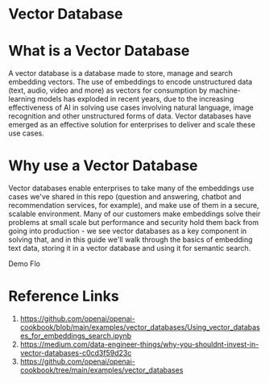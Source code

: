 # Vector Database
# What is a Vector Database
A vector database is a database made to store, manage and search embedding vectors. The use of embeddings to encode unstructured data (text, audio, video and more) as vectors for consumption by machine-learning models has exploded in recent years, due to the increasing effectiveness of AI in solving use cases involving natural language, image recognition and other unstructured forms of data. Vector databases have emerged as an effective solution for enterprises to deliver and scale these use cases.

# Why use a Vector Database
Vector databases enable enterprises to take many of the embeddings use cases we've shared in this repo (question and answering, chatbot and recommendation services, for example), and make use of them in a secure, scalable environment. Many of our customers make embeddings solve their problems at small scale but performance and security hold them back from going into production - we see vector databases as a key component in solving that, and in this guide we'll walk through the basics of embedding text data, storing it in a vector database and using it for semantic search.

Demo Flo
# Reference Links
1. https://github.com/openai/openai-cookbook/blob/main/examples/vector_databases/Using_vector_databases_for_embeddings_search.ipynb
2. https://medium.com/data-engineer-things/why-you-shouldnt-invest-in-vector-databases-c0cd3f59d23c
3. https://github.com/openai/openai-cookbook/tree/main/examples/vector_databases
